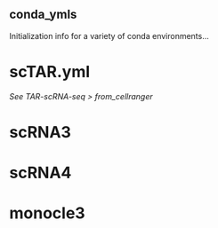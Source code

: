## conda_ymls
Initialization info for a variety of conda environments...

# scTAR.yml
*See TAR-scRNA-seq > from_cellranger*

# scRNA3

# scRNA4

# monocle3
